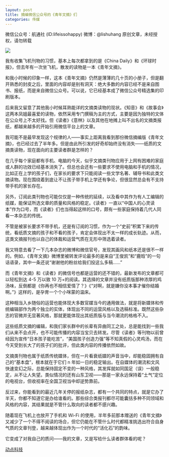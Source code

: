 ```yaml
---
layout: post
title: 摘编微信公众号的《青年文摘》们
categories: 传媒
---
```

微信公众号：航通社 (ID:lifeissohappy)  微博：@lishuhang  原创文章，未经授权，请勿转载

![](http://ww1.sinaimg.cn/large/4b91f9d5gy1fun8ztmxmhj20lc0altiu.jpg)

我有收集飞机刊物的习惯，基本上每次都拿到的是《China Daily》和《环球时报》，但去年有一次坐飞机，散发的读物是一本《青年文摘》。

和我小时候的印象一样，这本《青年文摘》仍然是薄薄的几十页的小册子，但是翻开熟悉的封皮之后，里面的内容却是别有洞天：绝大多数的内容已经不是来自图书、报纸，而是来自微信公众号。可以说，它已经基本成了微信公众号精选集的印刷版本。

后来我又留意了其他我小时候耳熟能详的文摘类读物的现状。《知音》和《故事会》这两本凤姐最喜爱的读物，依然采用专门撰稿为主的方式，主要是因为独特的文体在公众号上不太好找。但《读者》《意林》以及其他在地摊上叫不出名的文摘类报纸，都越来越多的开始引用微信平台上的文章。

我可能不是最早发现这个规律的人——事实上距离我看到那份微信摘编版《青年文摘》，也已经过去了半年多。但是由此所引发的好奇却始终没有消失——纸质的文摘类读物，现在面向的主要读者群是怎样的？

在几乎每个家庭都有手机、电脑的今天，似乎文摘类刊物应用于上网有困难的家庭或人群的功效已经基本消失了。但总也会还有一些要求不使用电脑和手机的情况，比如正在上学的孩子们，在家长的要求下只能阅读一些文学名著、辅导书和此类文摘读物。现在围绕着到底让不让孩子带手机上学还有争论，但很显然总会有不支持带手机的家长存在。

另外，订阅此类刊物也可能仅仅是一种传统的延续，以及看中其作为有人工编辑的纸媒，能保证所选文章的质量和风格的稳定。《读者》一直以“中国人的心灵读本”作为口号，而《读者》们也当得起这样的口号，颇有一些家庭保持着几代人同看一本杂志的传统。

不管是被家长要求不带手机，还是有订阅的习惯，作为一个“史前”积累下来的传统，看纸质文摘的孩子和不看的孩子，肯定会体现出不太一样的成长轨迹。从而，这类文摘报刊也以自己的体裁和运营气质在无形中筛选着读者。

我又特意去看了一下几本杂志的微博和微信官号，发现其画风和纸本还是很不一样的。例如，《青年文摘》微博里被转发评论最多的是来自“王俊凯”和“鹿晗”的一句话语录，其中一条还说“谢谢他的粉丝给我们投这么多稿……”

而《青年文摘》和《读者》的微信号也都是运营的还不错的，最新发布的文章都可以轻松到达 4\-5 万以致 10 万+的阅读。其选择的文章并没有纸质版那种浓厚的鸡汤味，反倒都是《你再也不相信爱情了？》《“对啊，就是嫌你没本事才催你结婚啊。”》这样的，是孕育一个个小咪蒙的温床。

这种相当入乡随俗的运营也能体现大多数官媒当今的通用做法，就是将新媒体和传统编辑部作为两个独立的实体，体现出不同的运营风格以及选稿标准。既然这些杂志的官微并无显著风格，那就更能体现出其纸质版与当今潮流的格格不入。

这些纸质文摘的编辑，和我们家长群中的长辈有异曲同工之处，总是能找到一些我们从来不会点开，也不可能传播的内容当宝贝去转发。尽管《读者》等刊物以前曾经因为宣传“日本孩子能吃苦”，“美国孩子创造力强”等不知真假的心灵鸡汤，而在今天受到长大了的孩子们的批评，但此类内容的传播依然如故。

文摘类刊物也属于纸质传统媒体，但在一片看衰纸媒的声音当中，却能稳固拥有自己的“基本盘”，根本就在于它们 n 年如一日的稳定输出。在自媒体的潮流和文风快速变幻之际，总能保持固定不变的一种风格，其发挥就如同国足（误）一般稳定，从不让人失望。类似情况的还有山东卫视——那是一家永远保持着“土气”定位的电视台，但收视率在全国卫视当中却逆势靠前。

反过来，你能看到的最近几年关停的报纸杂志，都有一个共同的特点，就是它办了半天，你都不知道它是办给谁看的。那些综合类报刊都尽可能囊括多种不同领域和风格的内容，其结果就是不管什么取向的读者都不感兴趣。

随着现在飞机上也放开了手机和 Wi\-Fi 的使用，半年多前那本赠送的《青年文摘》又减少了一个不得不阅读的场合，但它仍能在不管什么时代都精准挑选出符合自身气质的文章刊登，越来越体现出作为一个时代的“活化石”的韵味。

它变成了对我自己的质问——我的文章，又是写给什么读者群体看的呢？

[动点科技](https://cn.technode.com/post/2018-03-01/wechat-digest/)